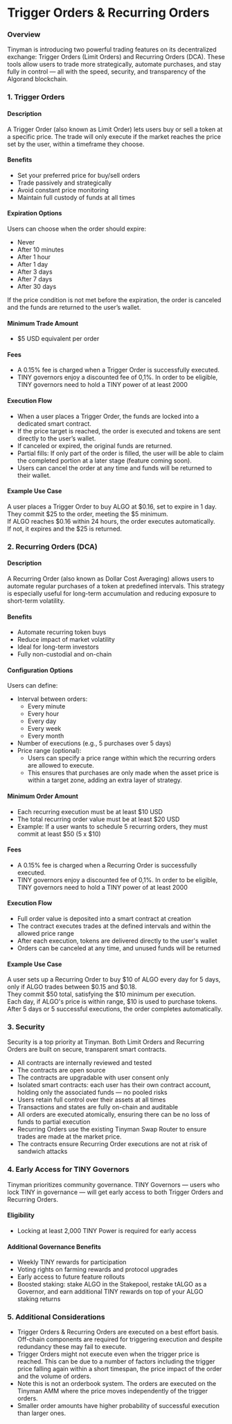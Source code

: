# Trigger Orders & Recurring Orders&#x20;

### Overview

Tinyman is introducing two powerful trading features on its decentralized exchange: Trigger Orders (Limit Orders) and Recurring Orders (DCA). These tools allow users to trade more strategically, automate purchases, and stay fully in control — all with the speed, security, and transparency of the Algorand blockchain.

### 1. Trigger Orders

#### Description

A Trigger Order (also known as Limit Order) lets users buy or sell a token at a specific price. The trade will only execute if the market reaches the price set by the user, within a timeframe they choose.

#### Benefits

* Set your preferred price for buy/sell orders
* Trade passively and strategically
* Avoid constant price monitoring
* Maintain full custody of funds at all times

#### Expiration Options

Users can choose when the order should expire:

* Never
* After 10 minutes
* After 1 hour
* After 1 day
* After 3 days
* After 7 days
* After 30 days

If the price condition is not met before the expiration, the order is canceled and the funds are returned to the user’s wallet.

#### Minimum Trade Amount

* $5 USD equivalent per order

#### Fees

* A 0.15% fee is charged when a Trigger Order is successfully executed.
* TINY governors enjoy a discounted fee of 0,1%. In order to be eligible, TINY governors need to hold a TINY power of at least 2000

#### Execution Flow

* When a user places a Trigger Order, the funds are locked into a dedicated smart contract.
* If the price target is reached, the order is executed and tokens are sent directly to the user’s wallet.
* If canceled or expired, the original funds are returned.
* Partial fills: If only part of the order is filled, the user will be able to claim the completed portion at a later stage (feature coming soon).
* Users can cancel the order at any time and funds will be returned to their wallet.

#### Example Use Case

A user places a Trigger Order to buy ALGO at $0.16, set to expire in 1 day.\
They commit $25 to the order, meeting the $5 minimum.\
If ALGO reaches $0.16 within 24 hours, the order executes automatically.\
If not, it expires and the $25 is returned.

### 2. Recurring Orders (DCA)

#### Description

A Recurring Order (also known as Dollar Cost Averaging) allows users to automate regular purchases of a token at predefined intervals. This strategy is especially useful for long-term accumulation and reducing exposure to short-term volatility.

#### Benefits

* Automate recurring token buys
* Reduce impact of market volatility
* Ideal for long-term investors
* Fully non-custodial and on-chain

#### Configuration Options

Users can define:

* Interval between orders:
  * Every minute
  * Every hour
  * Every day
  * Every week
  * Every month
* Number of executions (e.g., 5 purchases over 5 days)
* Price range (optional):
  * Users can specify a price range within which the recurring orders are allowed to execute.
  * This ensures that purchases are only made when the asset price is within a target zone, adding an extra layer of strategy.

#### Minimum Order Amount

* Each recurring execution must be at least $10 USD
* The total recurring order value must be at least $20 USD
* Example: If a user wants to schedule 5 recurring orders, they must commit at least $50 (5 x $10)

#### Fees

* A 0.15% fee is charged when a Recurring Order is successfully executed.
* TINY governors enjoy a discounted fee of 0,1%. In order to be eligible, TINY governors need to hold a TINY power of at least 2000

#### Execution Flow

* Full order value is deposited into a smart contract at creation
* The contract executes trades at the defined intervals and within the allowed price range
* After each execution, tokens are delivered directly to the user's wallet
* Orders can be canceled at any time, and unused funds will be returned

#### Example Use Case

A user sets up a Recurring Order to buy $10 of ALGO every day for 5 days, only if ALGO trades between $0.15 and $0.18.\
They commit $50 total, satisfying the $10 minimum per execution.\
Each day, if ALGO's price is within range, $10 is used to purchase tokens.\
After 5 days or 5 successful executions, the order completes automatically.

### 3. Security

Security is a top priority at Tinyman. Both Limit Orders and Recurring Orders are built on secure, transparent smart contracts.

* All contracts are internally reviewed and tested
* The contracts are open source
* The contracts are upgradable with user consent only
* Isolated smart contracts: each user has their own contract account, holding only the associated funds — no pooled risks
* Users retain full control over their assets at all times
* Transactions and states are fully on-chain and auditable
* All orders are executed atomically, ensuring there can be no loss of funds to partial execution
* Recurring Orders use the existing Tinyman Swap Router to ensure trades are made at the market price.&#x20;
* The contracts ensure Recurring Order executions are not at risk of sandwich attacks

### 4. Early Access for TINY Governors

Tinyman prioritizes community governance. TINY Governors — users who lock TINY in governance — will get early access to both Trigger Orders and Recurring Orders.

#### Eligibility

* Locking at least 2,000 TINY Power is required for early access

#### Additional Governance Benefits

* Weekly TINY rewards for participation
* Voting rights on farming rewards and protocol upgrades
* Early access to future feature rollouts
* Boosted staking: stake ALGO in the Stakepool, restake tALGO as a Governor, and earn additional TINY rewards on top of your ALGO staking returns

### 5. Additional Considerations&#x20;



* Trigger Orders & Recurring Orders are executed on a best effort basis. Off-chain components are required for triggering execution and despite redundancy these may fail to execute.
* Trigger Orders might not execute even when the trigger price is reached. This can be due to a number of factors including the trigger price falling again within a short timespan, the price impact of the order and the volume of orders.
* Note this is not an orderbook system. The orders are executed on the Tinyman AMM where the price moves independently of the trigger orders.
* Smaller order amounts have higher probability of successful execution than larger ones.
